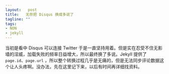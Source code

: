 ```yaml
--- 
layout:   post
title:   无奈把 Disqus 换成多说了
tagline: ""
tags: 
- NON
- jekyll
---
```


当初是看中 Disqus 可以连接 Twitter 于是一直坚持用着。但是实在忍受不住无影墙的淫威，加载失败的频率日益增大，所以最终换了多说。Jekyll 提供了 `page.id`、`page.url` ，所以整个转换过程几乎是无痛的，但是无法同步评论数据这个让人头疼啊。没办法，先在这里记下来，以后有时间再详细找资料。

